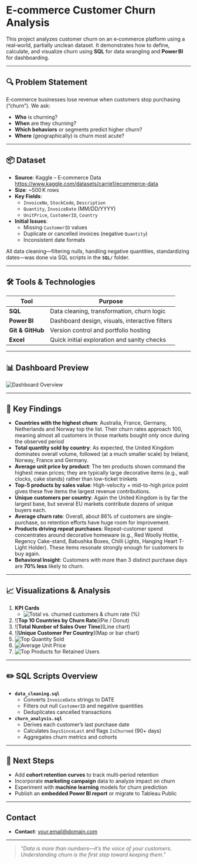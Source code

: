 # E‑commerce Customer Churn Analysis

This project analyzes customer churn on an e‑commerce platform using a real‑world, partially unclean dataset. It demonstrates how to define, calculate, and visualize churn using **SQL** for data wrangling and **Power BI** for dashboarding.

---

## 🔍 Problem Statement
E‑commerce businesses lose revenue when customers stop purchasing (“churn”). We ask:
- **Who** is churning?
- **When** are they churning?
- **Which behaviors** or segments predict higher churn?
- **Where** (geographically) is churn most acute?

---

## 📦 Dataset
- **Source**: Kaggle – E‑commerce Data  
  https://www.kaggle.com/datasets/carrie1/ecommerce-data  
- **Size**: ~500 K rows  
- **Key Fields**:  
  - `InvoiceNo`, `StockCode`, `Description`  
  - `Quantity`, `InvoiceDate` (MM/DD/YYYY)  
  - `UnitPrice`, `CustomerID`, `Country`  
- **Initial Issues**:  
  - Missing `CustomerID` values  
  - Duplicate or cancelled invoices (negative `Quantity`)  
  - Inconsistent date formats  

All data cleaning—filtering nulls, handling negative quantities, standardizing dates—was done via SQL scripts in the **`SQL/`** folder.

---

## 🛠 Tools & Technologies
| Tool               | Purpose                                      |
|--------------------|----------------------------------------------|
| **SQL**            | Data cleaning, transformation, churn logic   |
| **Power BI**       | Dashboard design, visuals, interactive filters |
| **Git & GitHub**   | Version control and portfolio hosting        |
| **Excel**| Quick initial exploration and sanity checks  |


---

## 📊 Dashboard Preview

![Dashboard Overview](https://github.com/eatunw/ecommerce-churn-analysis/blob/main/e-commerce%20dashboard.png)

---

## 🚀 Key Findings
- **Countries with the highest churn**: Australia, France, Germany, Netherlands and Norway top the list. Their churn rates approach 
100, meaning almost all customers in those markets bought only once during the observed period  
- **Total quantity sold by country**: As expected, the United Kingdom dominates overall volume, followed (at a much smaller scale) by Ireland, Norway, France and Germany.  
- **Average unit price by product**: The ten products shown command the highest mean prices; they are typically large decorative items (e.g., wall clocks, cake stands) rather than low-ticket trinkets  
- **Top-5 products by sales value**: High-velocity + mid-to-high price point gives these five items the largest revenue contributions. 
- **Unique customers per country**: Again the United Kingdom is by far the largest base, but several EU markets contribute dozens of unique buyers each.
- **Average churn rate**: Overall, about 86% of customers are single-purchase, so retention efforts have huge room for improvement.
- **Products driving repeat purchases**: Repeat-customer spend concentrates around decorative homeware (e.g., Red Woolly Hottie, Regency Cake-stand, Babushka Boxes, Chilli Lights, Hanging Heart T-Light Holder). These items resonate strongly enough for customers to buy again.
- **Behavioral Insight**: Customers with more than 3 distinct purchase days are **70% less** likely to churn.

---

## 📈 Visualizations & Analysis
1. **KPI Cards**  
   - ![Total vs. churned customers & churn rate (%)](https://github.com/eatunw/ecommerce-churn-analysis/blob/main/Screenshot%202025-07-20%20132000.png)  
2. ![**Top 10 Countries by Churn Rate**](Pie / Donut)  
3. ![**Total Number of Sales Over Time**](Line chart)  
4. ![**Unique Customer Per Country**](Map or bar chart)  
5. ![**Top Quantity Sold**](https://github.com/eatunw/ecommerce-churn-analysis/blob/main/Screenshot%202025-07-20%20131711.png)  
6. ![**Average Unit Price**](https://github.com/eatunw/ecommerce-churn-analysis/blob/main/Screenshot%202025-07-20%20131745.png)  
7. ![**Top Products for Retained Users**](https://github.com/eatunw/ecommerce-churn-analysis/blob/main/Screenshot%202025-07-20%20131835.png)  
  

---

## ✏️ SQL Scripts Overview
- **`data_cleaning.sql`**  
  - Converts `InvoiceDate` strings to DATE  
  - Filters out null `CustomerID` and negative quantities  
  - Deduplicates cancelled transactions  
- **`churn_analysis.sql`**  
  - Derives each customer’s last purchase date  
  - Calculates `DaysSinceLast` and flags `IsChurned` (90+ days)  
  - Aggregates churn metrics and cohorts

---

## 📌 Next Steps
- Add **cohort retention curves** to track multi‑period retention  
- Incorporate **marketing campaign** data to analyze impact on churn  
- Experiment with **machine learning** models for churn prediction  
- Publish an **embedded Power BI report** or migrate to Tableau Public

---

## Contact
  
- **Contact**: [your.email@domain.com](atundeemmanuel7@gmail.com)

---

> _“Data is more than numbers—it’s the voice of your customers. Understanding churn is the first step toward keeping them.”_  
